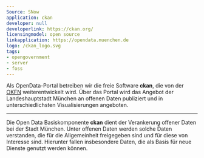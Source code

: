 ```yaml
---
Source: SNow
application: ckan
developer: null
developerlink: https://ckan.org/
licensingmodel: open source
linkapplication: https://opendata.muenchen.de
logo: /ckan_logo.svg
tags:
- opengovernment
- server
- foss
---
```

Als OpenData-Portal betreiben wir die freie Software __ckan__, die von der [OKFN](https://okfn.org) weiterentwickelt wird.
Über das Portal wird das Angebot der Landeshauptstadt München an offenen Daten publiziert und in unterschiedlichsten Visualisierungen angeboten.

---

Die Open Data Basiskomponente __ckan__ dient der Verankerung offener Daten bei der Stadt München.
Unter offenen Daten werden solche Daten verstanden, die für die Allgemeinheit freigegeben sind und für diese von Interesse sind.
Hierunter fallen insbesondere Daten, die als Basis für neue Dienste genutzt werden können.




